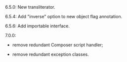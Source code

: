 6.5.0: New transliterator.

6.5.4: Add "inverse" option to new object flag annotation.

6.5.6: Add importable interface.

7.0.0: 

- remove redundant Composer script handler;

- remove redundant exception classes.
